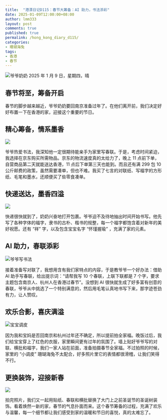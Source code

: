 ```yaml
---
title:  "港漂日记D115：春节大筹备：AI 助力，书法添彩"
date: 2025-01-09T12:00:00+08:00
author: lmm333
layout: post
comments: true
published: true
permalink: /hong_kong_diary_d115/
categories:
- 珊瑚海兔
tags:
- 香港
- 春节
---
```

![爷爷奶奶](../images/2025-01-09-hong_kong_diary_d115/04_grandparents.JPG)
2025 年 1 月 9 日，星期四，晴

## 春节将至，筹备开启

春节的脚步越来越近，爷爷奶奶要回南京准备过年了。在他们离开前，我们决定好好布置一下在香港的家，迎接这个重要的节日。

<!--more-->

## 精心筹备，情系墨香
![](../images/2025-01-09-hong_kong_diary_d115/01_ground.JPG)

爷爷热爱书法，我深知他一定很期待能亲手为家里写春联。于是，考虑时间紧迫，我选择在京东购买所需物品。京东的物流速度真的太给力了，晚上 11 点前下单，自营商品第二天就能送达香港，11 点后下单第三天也能到。而且还有满 299 包 10 公斤邮费的政策，虽然需要凑单，但也不难。我买了七言的对联纸、写福字的方形纸、毛笔和墨水，还顺便买了些零食凑单。

## 快递送达，墨香四溢
![](../images/2025-01-09-hong_kong_diary_d115/00_pair.JPG)

快递很快就到了，奶奶兴奋地打开包裹。爷爷迫不及待地抽出时间开始书写。他先写了各种字体的福字，隶书的古朴、楷书的规整，每一个福字都饱含着对新年的美好祝愿。还有 “祥” 字，以及包含宝宝名字 “怀瑾握瑜” ，充满了家的元素。

## AI 助力，春联添彩
![爷爷写书法](../images/2025-01-09-hong_kong_diary_d115/02_grandpa.JPG)

接着准备写对联了，我想用含有我们家特点的内容，于是教爷爷一个好办法：借助 AI 助手写春联，给出提示词：“请帮我写 10 个春联，上联下联都是 7 个字，要求主题包含南京人、杭州人在香港过春节”。没想到 AI 很快就生成了好多富有创意的春联，爷爷从中挑选了一个特别满意的，然后用毛笔认真地书写下来，那字迹苍劲有力，让人赞叹。

## 欢乐合影，喜庆满溢

![宝宝调皮](../images/2025-01-09-hong_kong_diary_d115/03_baby.JPG)

因为我和宝妈是否回南京和杭州过年还不确定，所以提前拍全家福。晚饭过后，我们给宝宝穿上了红色的衣服，家里瞬间更有过年的氛围了。墙上贴好爷爷写的对联、横批和福字，我们一家人站在前面，准备拍摄春节全家福。不过拍照的时候，家里的 “小调皮” 珊瑚海兔不太配合，好多照片里它的表情都很滑稽，让我们笑得不行。

## 更换装饰，迎接新春
![](../images/2025-01-09-hong_kong_diary_d115/05_gate.JPG)

拍完照片，我们又一起用贴纸、春联和横批替换了大门上之前圣诞节的圣诞树装饰。看着焕然一新的家，春节的气息扑面而来。这个春节筹备的过程，充满了欢乐与温馨，每一个细节都让我们感受到家的温暖和节日的喜悦，真的太难忘了。

